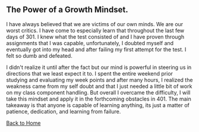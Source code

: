 ## The Power of a Growth Mindset.

I have always believed that we are victims of our own minds. We are our worst critics. I have come to especially learn that throughout the last few days of 301. I knew what the test consisted of and I have proven through assignments that I was capable, unfortunately, I doubted myself and eventually got into my head and after failing my first attempt for the test. I felt so dumb and defeated.

I didn't realize it until after the fact but our mind is powerful in steering us in directions that we least expect it to. I spent the entire weekend prior studying and evaluating my week points and after many hours, I realized the weakness came from my self doubt and that I just needed a little bit of work on my class component handling. But overall I overcame the difficulty, I will take this mindset and apply it in the forthcoming obstacles in 401. The main takeaway is that anyone is capable of learning anything, its just a matter of patience, dedication, and learning from failure.

[Back to Home](https://zusolaris.github.io/reading-notes/)